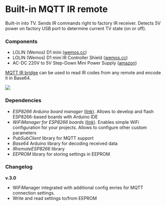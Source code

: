 # Built-in MQTT IR remote

Built-in into TV. Sends IR commands right to factory IR receiver. Detects 5V power on factory USB port to determine current TV state (on or off).

### Components
* LOLIN (Wemos) D1 mini ([wemos.cc](https://www.wemos.cc/en/latest/d1/d1_mini.html))
* LOLIN (Wemos) D1 mini IR Controller Shield ([wemos.cc](https://www.wemos.cc/en/latest/d1_mini_shield/ir.html))
* AC-DC 220V to 5V Step-Down Mini Power Supply ([amazon](https://www.amazon.com/Hi-link-HLK-PM01-Step-Down-Intelligent-Household/dp/B01B7G6LYE))

[MQTT IR bridge](/devices/edwin_mqtt_ir_bridge) can be used to read IR codes from any remote and encode it in Base64.

![](https://github.com/estevez-dev/edwin-home/raw/master/devices/ir_remote_mqtt/ir_remote_mqtt.png)

### Dependencies

* _ESP8266 Arduino board manager_ ([link](https://github.com/esp8266/Arduino)). Allows to develop and flash ESP8266-based boards with Arduino IDE 
* _WiFiManager for ESP8266 boards_ ([link](https://github.com/tzapu/WiFiManager)). Enables simple WiFi configuration for your projects. Allows to configure other custom parameters
* _PubSubClient_ library for MQTT support
* _Base64_ Arduino library for decoding received data
* _IRremoteESP8266_ library
* _EEPROM_ library for storing settings in EEPROM

### Changelog
**v.3.0**
* WiFiManager integrated with additional config enries for MQTT connection settings.
* Write and read settings to/from EEPROM
